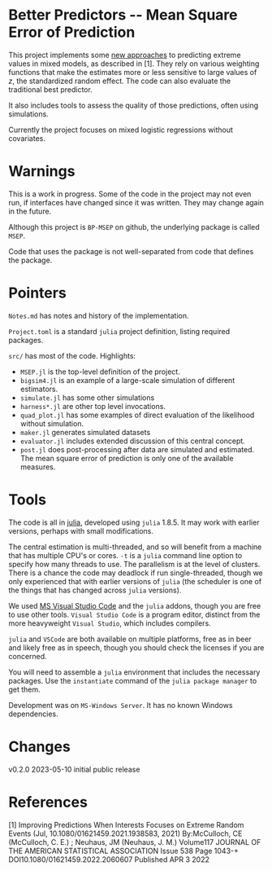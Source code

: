 Better Predictors -- Mean Square Error of Prediction
====================================================

This project implements some [new approaches](https://www.tandfonline.com/doi/full/10.1080/01621459.2021.1938583) to predicting extreme values in mixed models, as described in [1].  They rely on various weighting functions that make the estimates more or less sensitive to large values of $z$, the standardized random effect.  The code can also evaluate the traditional best predictor.

It also includes tools to assess the quality of those predictions, often using simulations.

Currently the project focuses on mixed logistic regressions without covariates.

Warnings
========
This is a work in progress.  Some of the code in the project may not even run, if interfaces have changed since it was written.  They may change again in the future.

Although this project is `BP-MSEP` on github, the underlying package is called `MSEP`.

Code that uses the package is not well-separated from code that defines the package.

Pointers
========

`Notes.md` has notes and history of the implementation.

`Project.toml` is a standard `julia` project definition, listing required packages.

`src/` has most of the code.  Highlights:
   * `MSEP.jl` is the top-level definition of the project.
   * `bigsim4.jl` is an example of a large-scale simulation of different estimators.
   * `simulate.jl` has some other simulations
   * `harness*.jl` are other top level invocations.
   * `quad_plot.jl` has some examples of direct evaluation of the likelihood without simulation.
   * `maker.jl` generates simulated datasets
   * `evaluator.jl` includes extended discussion of this central concept.
   * `post.jl` does post-processing after data are simulated and estimated.  The mean square error of prediction is only one of the available measures.

Tools
=====

The code is all in [julia](https://julialang.org/), developed using `julia` 1.8.5.  It may work with earlier versions, perhaps with small modifications.

The central estimation is multi-threaded, and so will benefit from a machine that has multiple CPU's or cores. `-t` is a `julia` command line option to specify how many threads to use.  The parallelism is at the level of clusters.  There is a chance the code may deadlock if run single-threaded, though we only experienced that with earlier versions of `julia` (the scheduler is one of the things that has changed across `julia` versions).

We used [MS Visual Studio Code](https://code.visualstudio.com/) and the `julia` addons, though you are free to use other tools.  `Visual Studio Code` is a program editor, distinct from the more heavyweight `Visual Studio`, which includes compilers.

`julia` and `VSCode` are both available on multiple platforms, free as in beer and likely free as in speech, though you should check the licenses if you are concerned.

You will need to assemble a `julia` environment that includes the necessary packages.  Use the `instantiate` command of the `julia package manager` to get them.

Development was on `MS-Windows Server`.  It has no known Windows dependencies.

Changes
=======
v0.2.0 2023-05-10 initial public release



References
==========
[1] Improving Predictions When Interests Focuses on Extreme Random Events (Jul, 10.1080/01621459.2021.1938583, 2021)
By:McCulloch, CE (McCulloch, C. E.) ; Neuhaus, JM (Neuhaus, J. M.)
Volume117
JOURNAL OF THE AMERICAN STATISTICAL ASSOCIATION Issue 538 Page 1043-+
DOI10.1080/01621459.2022.2060607
Published APR 3 2022